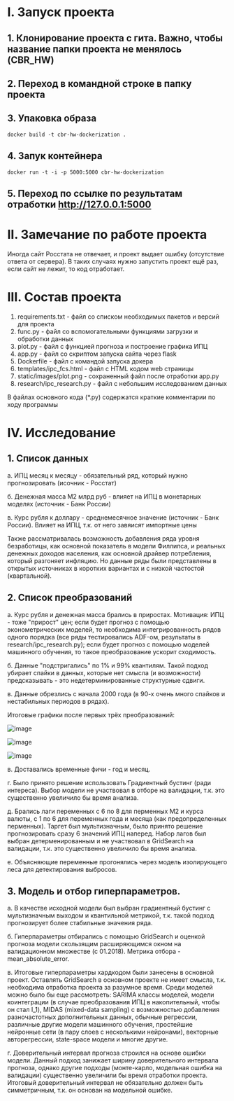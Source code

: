 # I. Запуск проекта
## 1. Клонирование проекта с гита. Важно, чтобы название папки проекта не менялось (CBR_HW)

## 2. Переход в командной строке в папку проекта 

## 3. Упаковка образа
`docker build -t cbr-hw-dockerization .`

## 4. Запук контейнера
`docker run -t -i -p 5000:5000 cbr-hw-dockerization`

## 5. Переход по ссылке по результатам отработки http://127.0.0.1:5000

# II. Замечание по работе проекта
Иногда сайт Росстата не отвечает, и проект выдает ошибку (отсутствие ответа от сервера). В таких случаях нужно запустить проект ещё раз, если сайт не лежит, то код отработает.

# III. Состав проекта
1. requirements.txt - файл со списком необходимых пакетов и версий для проекта
2. func.py - файл со вспомогательными функциями загрузки и обработки данных
3. plot.py - файл с функцией прогноза и построение графика ИПЦ
4. app.py - файл со скриптом запуска сайта через flask
5. Dockerfile - файл с командой запуска докера
6. templates/ipc_fcs.html - файл с HTML кодом web страницы
7. static/images/plot.png - сохраненный файл после отработки app.py
8. research/ipc_research.py - файл с небольшим исследованием данных
   
В файлах основного кода (*.py) содержатся краткие комментарии по ходу программы

# IV. Исследование
## 1. Список данных
a. ИПЦ месяц к месяцу - обязательный ряд, который нужно прогнозировать (исочник - Росстат)

б. Денежная масса M2 млрд руб - влияет на ИПЦ в монетарных моделях (источник - Банк России)

в. Курс рубля к доллару - среднемесячное значение (источник - Банк России). Влияет на ИПЦ, т.к. от него завяисят импортные цены

Также рассматривалась возможность добавления ряда уровня безработицы, как основной показатель в модели Филлипса, и реальных денежных доходов населения, как основной драйвер потребления, который разгоняет инфляцию. Но данные ряды были представлены в открытых источниках в коротких вариантах и с низкой частостой (квартальной).

## 2. Список преобразований
а. Курс рубля и денежная масса брались в приростах. Мотивация: ИПЦ - тоже "прирост" цен;
если будет прогноз с помощью эконометрических моделей, то необходима интегрированность рядов одного порядка (все ряды тестировались ADF-ом, результаты в research/ipc_research.py);
если будет прогноз с помощью моделей машинного обучения, то такое преобразование ускорит сходимость.

б. Данные "подстригались" по 1% и 99% квантилям. Такой подход убирает спайки в данных, которые нет смысла (и возможности) предсказывать - это недетерминированные структурные сдвиги.

в. Данные обрезлись с начала 2000 года (в 90-х очень много спайков и нестабильных периодов в рядах).

Итоговые графики после первых трёх преобразований:

![image](https://github.com/hraparovna/CBR_HW/assets/78476837/caeafebb-fb7a-4a60-92f1-2e846757f41a)

![image](https://github.com/hraparovna/CBR_HW/assets/78476837/a6af1f86-4fb8-4c90-afd8-c7b60f8ed96a)

![image](https://github.com/hraparovna/CBR_HW/assets/78476837/be83626c-4e04-4839-b5c1-05f42b354084)


в. Доставались временные фичи - год и месяц.

г. Было принято решение использовать Градиентный бустинг (ради интереса). Выбор модели не участвовал в отборе на валидации, т.к. это существенно увеличило бы время анализа.

д. Брались лаги переменных с 6 по 8 для перменных M2 и курса валюты, с 1 по 6 для переменных года и месяца (как предопределенных перменных). Таргет был мультизначным, было принято решение прогнозировать сразу 6 значений ИПЦ наперед. Набор лагов был выбран детерменированным и не участвовал в GridSearch на валидации, т.к. это существенно увеличило бы время анализа.

е. Объясняющие переменные прогонялись через модель изолирующего леса для детектирования выбросов. 

## 3. Модель и отбор гиперпараметров.
а. В качестве исходной модели был выбран градиентный бустинг с мультизначным выходом и квантильной метрикой, т.к. такой подход прогнозирует более стабильные значения ряда.

б. Гиперпараметры отбирались с помощью GridSearch и оценкой прогноза модели скользящим расширяющимся окном на валидационном множестве (с 01.2018). Метрика отбора - mean_absolute_error.

в. Итоговые гиперпараметры хардкодом были занесены в основной проект. Оставлять GridSearch в основном проекте не имеет смысла, т.к. необходима отработка проекта за разумное время.
Среди моделей можно было бы еще рассмотреть: SARIMA классы моделей, модели коинтеграции (в случае преобразования ИПЦ в накопительный, чтобы он стал I_1), MIDAS (mixed-data sampling) с возможностью добавления разночастотных дополнительных данных, обычные регрессии, различные другие модели машинного обучения, простейшие нейронные сети (в пару слоев с несколькими нейронами), векторные авторегрессии, state-space модели и многие другие.

г. Доверительный интервал прогноза строился на основе ошибки модели. Данный подход занижает ширину доверительного интервала прогноза, однако другие подходы (монте-карло, модельная ошибка на валидации) существенно увеличили бы время отработки проекта. Итоговый доверительный интервал не обязательно должен быть симметричным, т.к. он основан на модельной ошибке.




 
